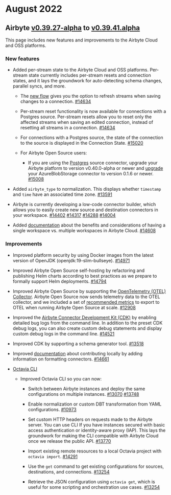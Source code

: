 # August 2022
## Airbyte  [v0.39.27-alpha](https://github.com/airbytehq/airbyte/releases/tag/v0.39.27-alpha) to [v0.39.41.alpha](https://github.com/airbytehq/airbyte/releases/tag/v0.39.41-alpha) 

This page includes new features and improvements to the Airbyte Cloud and OSS platforms. 

### New features
* Added per-stream state to the Airbyte Cloud and OSS platforms. Per-stream state currently includes per-stream resets and connection states, and it lays the groundwork for auto-detecting schema changes, parallel syncs, and more.  

    * The [new flow](https://docs.airbyte.com/cloud/managing-airbyte-cloud#edit-stream-configuration) gives you the option to refresh streams when saving changes to a connection. [#14634](https://github.com/airbytehq/airbyte/pull/14634)  

    * Per-stream reset functionality is now available for connections with a Postgres source. Per-stream resets allow you to reset only the affected streams when saving an edited connection, instead of resetting all streams in a connection. [#14634](https://github.com/airbytehq/airbyte/pull/14634)  

    * For connections with a Postgres source, the state of the connection to the source is displayed in the Connection State. [#15020](https://github.com/airbytehq/airbyte/pull/15020)  

    * For Airbyte Open Source users:
        * If you are using the [Postgres](https://docs.airbyte.com/integrations/sources/postgres) source connector, upgrade your Airbyte platform to version v0.40.0-alpha or newer and [upgrade](https://docs.airbyte.com/operator-guides/upgrading-airbyte/) your AzureBlobStorage connector to version 0.1.6 or newer. [#15008](https://github.com/airbytehq/airbyte/pull/15008)  

* Added ``airbyte_type`` to normalization. This displays whether ``timestamp`` and ``time`` have an associated time zone.  [#13591](https://github.com/airbytehq/airbyte/pull/13591)  

* Airbyte is currently developing a low-code connector builder, which allows you to easily create new source and destination connectors in your workspace. [#14402](https://github.com/airbytehq/airbyte/pull/14402) [#14317](https://github.com/airbytehq/airbyte/pull/14317) [#14288](https://github.com/airbytehq/airbyte/pull/14288) [#14004](https://github.com/airbytehq/airbyte/pull/14004)  

* Added [documentation](https://docs.airbyte.com/cloud/managing-airbyte-cloud#single-workspace-vs-multiple-workspaces) about the benefits and considerations of having a single workspace vs. multiple workspaces in Airbyte Cloud. [#14608](https://github.com/airbytehq/airbyte/pull/14608)

### Improvements
* Improved platform security by using Docker images from the latest version of OpenJDK (openjdk:19-slim-bullseye). [#14971](https://github.com/airbytehq/airbyte/pull/14971)  

* Improved Airbyte Open Source self-hosting by refactoring and publishing Helm charts according to best practices as we prepare to formally support Helm deployments. [#14794](https://github.com/airbytehq/airbyte/pull/14794)  

* Improved Airbyte Open Source by supporting the [OpenTelemetry (OTEL) Collector](https://docs.airbyte.com/operator-guides/collecting-metrics/). Airbyte Open Source now sends telemetry data to the OTEL collector, and we included a set of [recommended metrics](https://docs.airbyte.com/operator-guides/scaling-airbyte/#metrics) to export to OTEL when running Airbyte Open Source at scale. [#12908](https://github.com/airbytehq/airbyte/issues/12908)  

* Improved the [Airbyte Connector Development Kit (CDK)](https://airbyte.com/connector-development-kit) by enabling detailed bug logs from the command line. In addition to the preset CDK debug logs, you can also create custom debug statements and display custom debug logs in the command line. [#14521](https://github.com/airbytehq/airbyte/pull/14521)  

* Improved CDK by supporting a schema generator tool. [#13518](https://github.com/airbytehq/airbyte/pull/13518)  

* Improved [documentation](https://docs.airbyte.com/contributing-to-airbyte/developing-locally#connector) about contributing locally by adding information on formatting connectors. [#14661](https://github.com/airbytehq/airbyte/pull/14661)  

* [Octavia CLI](https://github.com/airbytehq/airbyte/tree/master/octavia-cli#-octavia-cli)
    * Improved Octavia CLI so you can now:
        * Switch between Airbyte instances and deploy the same configurations on multiple instances. [#13070](https://github.com/airbytehq/airbyte/pull/13070) [#13748](https://github.com/airbytehq/airbyte/issues/13748)  

        * Enable normalization or custom DBT transformation from YAML configurations. [#10973](https://github.com/airbytehq/airbyte/issues/10973)  

        * Set custom HTTP headers on requests made to the Airbyte server. You can use CLI If you have instances secured with basic access authentication or identity-aware proxy (IAP). This lays the groundwork for making the CLI compatible with Airbyte Cloud once we release the public API. [#13770](https://github.com/airbytehq/airbyte/issues/13770)  

        * Import existing remote resources to a local Octavia project with ``octavia import``. [#14291](https://github.com/airbytehq/airbyte/issues/14291)  

        * Use the ``get`` command to get existing configurations for sources, destinations, and connections. [#13254](https://github.com/airbytehq/airbyte/pull/13254)  

        * Retrieve the JSON configuration using ``octavia get``, which is useful for some scripting and orchestration use cases. [#13254](https://github.com/airbytehq/airbyte/pull/13254)












